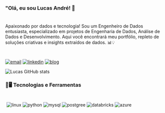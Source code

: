 ### "Olá, eu sou Lucas André! 👋 
#
Apaixonado por dados e tecnologia! Sou um Engenheiro de Dados entusiasta, especializado em projetos de Engenharia de Dados, Análise de Dados e Desenvolvimento. Aqui você encontrará meu portfólio, repleto de soluções criativas e insights extraídos de dados. 📊💡 
#

[![email](https://img.shields.io/badge/Gmail-D14836?style=for-the-badge&logo=gmail&logoColor=white)](lucasandre1704@gmail.com)
[![linkedin](https://img.shields.io/badge/LinkedIn-0077B5?style=for-the-badge&logo=linkedin&logoColor=white)](www.linkedin.com/in/lucandrep)
[![blog](https://img.shields.io/badge/Medium-12100E?style=for-the-badge&logo=medium&logoColor=white)]()


![Lucas GitHub stats](https://github-readme-stats.vercel.app/api?username=Lucandreop&show_icons=true&theme=gruvbox)

### 🚀🖥️ Tecnologias e Ferramentas
#
<div style="display:flex; flex-wrap: wrap; gap: 4px; "><br/>
    <img align="center" alt="linux" src="https://img.shields.io/badge/Linux-FCC624?style=for-the-badge&logo=linux&logoColor=black">
    <img align="center" alt="python" src="https://img.shields.io/badge/Python-14354C?style=for-the-badge&logo=python&logoColor=white">
    <img align="center" alt="mysql" src="https://img.shields.io/badge/MySQL-005C84?style=for-the-badge&logo=mysql&logoColor=white">
    <img align="center" alt="postgree" src="https://img.shields.io/badge/PostgreSQL-316192?style=for-the-badge&logo=postgresql&logoColor=white">
    <img align="center" alt="databricks" src=https://img.shields.io/badge/Databricks-FF3621?style=for-the-badge&logo=Databricks&logoColor=white>
      <img align="center" alt="azure" src=https://img.shields.io/badge/microsoft%20azure-0089D6?style=for-the-badge&logo=microsoft-azure&logoColor=white>
</div><br/>
